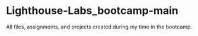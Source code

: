 # Lighthouse-Labs_bootcamp-main
All files, assignments, and projects created during my time in the bootcamp.
